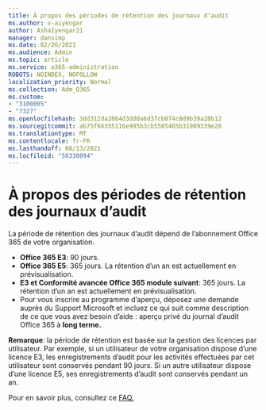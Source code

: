 ```yaml
---
title: À propos des périodes de rétention des journaux d’audit
ms.author: v-aiyengar
author: AshaIyengar21
manager: dansimp
ms.date: 02/26/2021
ms.audience: Admin
ms.topic: article
ms.service: o365-administration
ROBOTS: NOINDEX, NOFOLLOW
localization_priority: Normal
ms.collection: Adm_O365
ms.custom:
- "3100005"
- "7327"
ms.openlocfilehash: 3dd312da2064d3dd0a6d37cb074c0d9b39a20b12
ms.sourcegitcommit: ab75f66355116e995b3cb5505465b31989339e28
ms.translationtype: MT
ms.contentlocale: fr-FR
ms.lasthandoff: 08/13/2021
ms.locfileid: "58330094"
---
```

# <a name="about-audit-logs-retention-periods"></a>À propos des périodes de rétention des journaux d’audit

La période de rétention des journaux d’audit dépend de l’abonnement Office 365 de votre organisation.

- **Office 365 E3**: 90 jours.
- **Office 365 E5**: 365 jours. La rétention d’un an est actuellement en prévisualisation.
- **E3 et Conformité avancée Office 365 module suivant**: 365 jours. La rétention d’un an est actuellement en prévisualisation.
- Pour vous inscrire au programme d’aperçu, déposez une demande auprès du Support Microsoft et incluez ce qui suit comme description de ce que vous avez besoin d’aide : aperçu privé du journal d’audit Office 365 à **long terme.**

**Remarque**: la période de rétention est basée sur la gestion des licences par utilisateur. Par exemple, si un utilisateur de votre organisation dispose d’une licence E3, les enregistrements d’audit pour les activités effectuées par cet utilisateur sont conservés pendant 90 jours. Si un autre utilisateur dispose d’une licence E5, ses enregistrements d’audit sont conservés pendant un an.

Pour en savoir plus, consultez ce [FAQ.](https://go.microsoft.com/fwlink/?linkid=2115336)